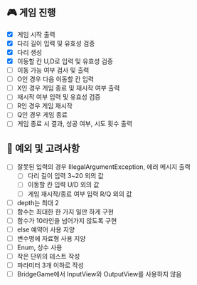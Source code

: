 ## 🎮 게임 진행

- [x] 게임 시작 출력
- [x] 다리 길이 입력 및 유효성 검증
- [x] 다리 생성
- [x] 이동할 칸 U,D로 입력 및 유효성 검증
- [ ] 이동 가능 여부 검사 및 출력
- [ ] O인 경우 다음 이동할 칸 입력
- [ ] X인 경우 게임 종료 및 재시작 여부 출력
- [ ] 재시작 여부 입력 및 유효성 검증
- [ ] R인 경우 게임 재시작
- [ ] Q인 경우 게임 종료
- [ ] 게임 종료 시 결과, 성공 여부, 시도 횟수 출력

## 🎲 예외 및 고려사항

- [ ] 잘못된 입력의 경우 IllegalArgumentException, 에러 메시지 출력
    - [ ] 다리 길이 입력 3~20 외의 값
    - [ ] 이동할 칸 입력 U/D 외의 값
    - [ ] 게임 재시작/종료 여부 입력 R/Q 외의 값
- [ ] depth는 최대 2
- [ ] 함수는 최대한 한 가지 일만 하게 구현
- [ ] 함수가 10라인을 넘어가지 않도록 구현
- [ ] else 예약어 사용 지양
- [ ] 변수명에 자료형 사용 지양
- [ ] Enum, 상수 사용
- [ ] 작은 단위의 테스트 작성
- [ ] 파라미터 3개 이하로 작성
- [ ] BridgeGame에서 InputView와 OutputView를 사용하지 않음